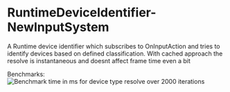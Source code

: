 # RuntimeDeviceIdentifier-NewInputSystem
A Runtime device identifier which subscribes to OnInputAction and tries to identify devices based on defined classification. With cached approach the resolve is instantaneous and doesnt affect frame time even a bit

Benchmarks:
![Benchmark time in ms for device type resolve over 2000 iterations](https://i.ibb.co/PQD0tNq/Device-Hardware-Identifier.png)
